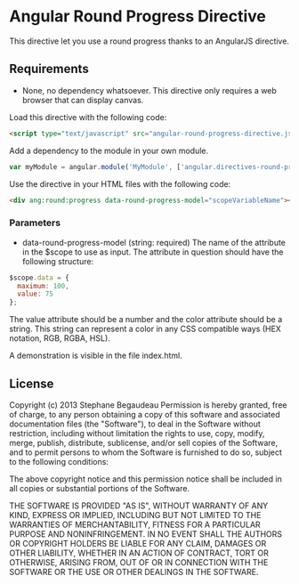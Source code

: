 # Angular Round Progress Directive

This directive let you use a round progress thanks to an AngularJS directive.

## Requirements
- None, no dependency whatsoever. This directive only requires a web browser that can display canvas.

Load this directive with the following code:
```html
<script type="text/javascript" src="angular-round-progress-directive.js"></script>
```

Add a dependency to the module in your own module.
```js
var myModule = angular.module('MyModule', ['angular.directives-round-progress']);
```

Use the directive in your HTML files with the following code:
```html
<div ang:round:progress data-round-progress-model="scopeVariableName"></div>
```

### Parameters
- data-round-progress-model (string: required)
The name of the attribute in the $scope to use as input. The attribute in question should have the following structure:

```js
$scope.data = {
  maximum: 100,
  value: 75
};
```

The value attribute should be a number and the color attribute should be a string. This string can represent a color in any CSS compatible ways (HEX notation, RGB, RGBA, HSL).

A demonstration is visible in the file index.html.

## License
Copyright (c) 2013 Stephane Begaudeau
Permission is hereby granted, free of charge, to any person obtaining a copy of this software and associated documentation files (the "Software"), to deal in the Software without restriction, including without limitation the rights to use, copy, modify, merge, publish, distribute, sublicense, and/or sell copies of the Software, and to permit persons to whom the Software is furnished to do so, subject to the following conditions:

The above copyright notice and this permission notice shall be included in all copies or substantial portions of the Software.

THE SOFTWARE IS PROVIDED "AS IS", WITHOUT WARRANTY OF ANY KIND, EXPRESS OR IMPLIED, INCLUDING BUT NOT LIMITED TO THE WARRANTIES OF MERCHANTABILITY, FITNESS FOR A PARTICULAR PURPOSE AND NONINFRINGEMENT. IN NO EVENT SHALL THE AUTHORS OR COPYRIGHT HOLDERS BE LIABLE FOR ANY CLAIM, DAMAGES OR OTHER LIABILITY, WHETHER IN AN ACTION OF CONTRACT, TORT OR OTHERWISE, ARISING FROM, OUT OF OR IN CONNECTION WITH THE SOFTWARE OR THE USE OR OTHER DEALINGS IN THE SOFTWARE.
